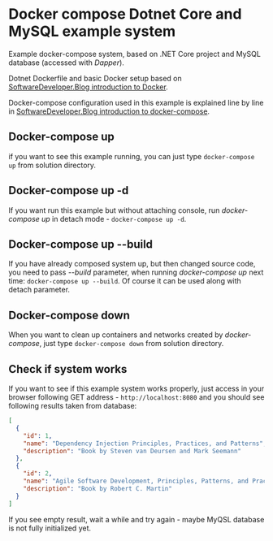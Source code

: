 # Docker compose Dotnet Core and MySQL example system 

Example docker-compose system, based on .NET Core project and MySQL database (accessed with _Dapper_).

Dotnet Dockerfile and basic Docker setup based on [SoftwareDeveloper.Blog introduction to Docker](https://www.softwaredeveloper.blog/multi-project-dotnet-core-solution-in-docker-image).

Docker-compose configuration used in this example is explained line by line in [SoftwareDeveloper.Blog introduction to docker-compose](https://www.softwaredeveloper.blog/docker-compose-introduction-dotnet-core-app-composed-with-mysql-database).

## Docker-compose up
if you want to see this example running, you can just type `docker-compose up` from solution directory.

## Docker-compose up -d
If you want run this example but without attaching console, run _docker-compose up_ in detach mode - `docker-compose up -d`.

## Docker-compose up --build
If you have already composed system up, but then changed source code, you need to pass _--build_ parameter, when running _docker-compose up_ next time: `docker-compose up --build`.
Of course it can be used along with detach parameter.

## Docker-compose down
When you want to clean up containers and networks created by _docker-compose_, just type `docker-compose down` from solution directory.

## Check if system works
If you want to see if this example system works properly, just access in your browser following GET address - `http://localhost:8080` and you should see following results taken from database:

``` json
[
  {
    "id": 1,
    "name": "Dependency Injection Principles, Practices, and Patterns",
    "description": "Book by Steven van Deursen and Mark Seemann"
  },
  {
    "id": 2,
    "name": "Agile Software Development, Principles, Patterns, and Practices",
    "description": "Book by Robert C. Martin"
  }
]
```

If you see empty result, wait a while and try again - maybe MyQSL database is not fully initialized yet.